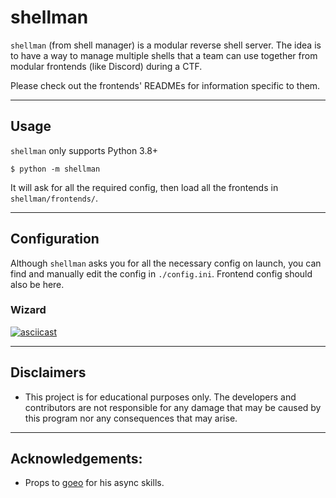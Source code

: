 # shellman
`shellman` (from shell manager) is a modular reverse shell server. The idea is to have a way to manage multiple shells
that a team can use together from modular frontends (like Discord) during a CTF. 

Please check out the frontends' READMEs for information specific to them.


---

## Usage
`shellman` only supports Python 3.8+

```
$ python -m shellman
```

It will ask for all the required config, then load all the frontends in `shellman/frontends/`.

---

## Configuration
Although `shellman` asks you for all the necessary config on launch, you can find and manually edit the config in
 `./config.ini`. Frontend config should also be here.

### Wizard
[![asciicast](https://asciinema.org/a/Yby2HlUeNFLh6YvdSahQe3ggQ.svg)](https://asciinema.org/a/Yby2HlUeNFLh6YvdSahQe3ggQ)

---

## Disclaimers
- This project is for educational purposes only. The developers and contributors are not responsible for any damage 
that may be caused by this program nor any consequences that may arise.

---

## Acknowledgements:
- Props to [goeo][goeo_] for his async skills.



[goeo_]: https://github.com/goeo-
